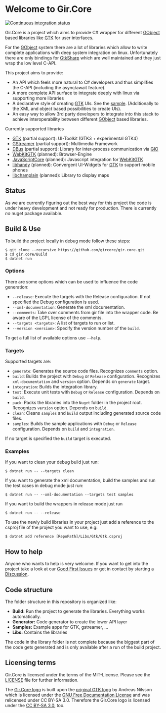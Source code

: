 # Welcome to Gir.Core

[![Continuous integration status](https://github.com/GirCore/gir.core/workflows/Continuous%20integration/badge.svg?branch=develop)](https://github.com/gircore/gir.core/actions)

Gir.Core is a project which aims to provide C# wrapper for different [GObject] based libraries like [GTK] for user interfaces.

<!-- If you want to get started with the library head over to http://gircore.tiede.org. If you want to get into more technical details just continue reading. -->

For the [GObject] system there are a lot of libraries which allow to write complete applications with deep system integration on linux. Unfortunately there are only bindings for [GtkSharp] which are well maintained and they just wrap the low level C-API.

This project aims to provide:
* An API which feels more natural to C# developers and thus simplifies the C-API (including the async/await feature).
* A more complete API surface to integrate deeply with linux via supporting more libraries
* A declarative style of creating [GTK] UIs. See the [sample][sample_gtk_quickstart]. (Additionally to the XML and object based possibilities to create UIs).
* An easy way to allow 3rd party developers to integrate into this stack to achieve interoperability between different [GObject] based libraries.

Currently supported libraries
* [GTK] (partial support): UI-Toolkit (GTK3 + experimental GTK4)
* [GStreamer] (partial support): Multimedia Framework
* [DBus] (partial support): Library for inter-process communication via [GIO]
* [WebKitGTK] (planned): Browser-Engine
* [JavaScriptCore] (planned): Javascript integration for [WebKitGTK]
* [libhandy] (planned): Convergent UI-Widgets for [GTK] to support mobile phones
* [libchamplain] (planned): Library to display maps

## Status
As we are currently figuring out the best way for this project the code is under heavy development and not ready for production. There is currently _no_ nuget package available.

## Build & Use
To build the project locally in debug mode follow these steps:

    $ git clone --recursive https://github.com/gircore/gir.core.git
    $ cd gir.core/Build
    $ dotnet run

### Options

There are some options which can be used to influence the code generation:

* `--release`: Execute the targets with the Release configuration. If not specified the Debug configuration is used.
* `--xml-documentation`: Generate the xml documentation.
* `--comments`: Take over comments from gir file into the wrapper code. Be aware of the LGPL license of the comments.
* `--targets <targets>`: A list of targets to run or list.
* `--version <version>`: Specify the version number of the `build`.

To get a full list of available options use `--help`.

### Targets

Supported targets are:
* `generate`: Generates the source code files. Recognizes `comments` option.
* `build`: Builds the project with `Debug` or `Release` configuration. Recognizes `xml-documentation` and `version` option. Depends on `generate` target.
* `integration`: Builds the integration library.
* `test`: Execute unit tests with `Debug` or `Release` configuration. Depends on `build`.
* `pack`: Packs the libraries into the `Nuget` folder in the project root. Recognizes `version` option. Depends on `build`.
* `clean`:  Cleans `samples` and `build` output including generated source code files.
* `samples`: Builds the sample applications with `Debug` or `Release` configuration. Depends on `build` and `integration`.

If no target is specified the `build` target is executed.

### Examples

If you want to clean your debug build just run:

    $ dotnet run -- --targets clean

If you want to generate the xml documentation, build the samples and run the test cases in debug mode just run:

    $ dotnet run -- --xml-documentation --targets test samples

If you want to build the wrappers in release mode just run

    $ dotnet run -- --release

To use the newly build libraries in your project just add a reference to the csproj file of the project you want to use, e.g:

    $ dotnet add reference [RepoPath]/Libs/Gtk/Gtk.csproj

## How to help
Anyone who wants to help is very welcome. If you want to get into the project take a look at our [Good First Issues](https://github.com/gircore/gir.core/issues?q=is%3Aissue+is%3Aopen+label%3A%22good+first+issue%22) or get in contact by starting a [Discussion](https://github.com/gircore/gir.core/discussions).

## Code structure
The folder structure in this repository is organized like:
* **Build:** Run the project to generate the libraries. Everything works automatically.
* **Generator:** Code generator to create the lower API layer
* **Samples:** Example apps for GTK, gstreamer, ...
* **Libs:** Contains the libraries

The code in the library folder is not complete because the biggest part of the code gets generated and is only available after a run of the build project.

[gstreamer]: https://gstreamer.freedesktop.org/
[GIO]: https://developer.gnome.org/gio/stable/
[GObject]: https://developer.gnome.org/gobject/stable/
[GTK]: https://gtk.org/
[libhandy]: https://source.puri.sm/Librem5/libhandy
[WebKitGTK]: https://webkitgtk.org/
[JavaScriptCore]: https://webkitgtk.org/reference/jsc-glib/stable/index.html
[dbus]: https://www.freedesktop.org/wiki/Software/dbus/
[libchamplain]: https://wiki.gnome.org/Projects/libchamplain
[GtkSharp]: https://github.com/GtkSharp/GtkSharp
[sample_gtk_quickstart]: https://github.com/gircore/gir.core/tree/develop/Samples/Gtk3/Quickstart

## Licensing terms
Gir.Core is licensed under the terms of the MIT-License. Please see the [LICENSE](LICENSE) file for further information.

The [Gir.Core logo](logo.svg) is built upon the [original GTK logo](https://wiki.gnome.org/Projects/GTK/Logo) by Andreas Nilsson which is licensed under the [GNU Free Documentation License](https://www.gnu.org/licenses/fdl-1.3.txt) and was relicensed under CC BY-SA 3.0. Therefore the Gir.Core logo is licensed under the [CC BY-SA 3.0](https://creativecommons.org/licenses/by-sa/3.0/deed.en), too.
